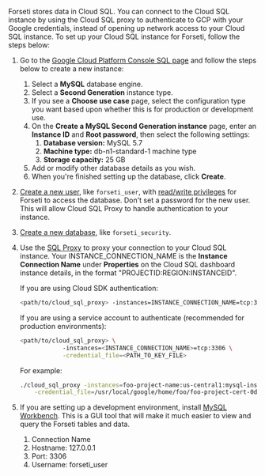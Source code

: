 Forseti stores data in Cloud SQL. You can connect to the Cloud SQL instance by
using the Cloud SQL proxy to authenticate to GCP with your Google credentials,
instead of opening up network access to your Cloud SQL instance.
To set up your Cloud SQL instance for Forseti, follow the steps below:

1. Go to the [Google Cloud Platform Console SQL page](https://console.cloud.google.com/sql) and
    follow the steps below to create a new instance:
    1. Select a **MySQL** database engine.
    1. Select a **Second Generation** instance type.
    1. If you see a **Choose use case** page, select the configuration type you want
       based upon whether this is for production or development use.
    1. On the **Create a MySQL Second Generation instance** page, enter an
        **Instance ID** and **Root password**, then select the following
        settings:
        1. **Database version:** MySQL 5.7
        1. **Machine type:** db-n1-standard-1 machine type
        1. **Storage capacity:** 25 GB
    1. Add or modify other database details as you wish.
    1. When you're finished setting up the database, click **Create**.
1. [Create a new user](https://cloud.google.com/sql/docs/mysql/create-manage-users#creating),
    like `forseti_user`,
    with [read/write privileges](https://cloud.google.com/sql/docs/mysql/users#privileges)
    for Forseti to access the database. Don't set a password for the new user.
    This will allow Cloud SQL Proxy to handle authentication to your instance.
1. [Create a new database](https://cloud.google.com/sql/docs/mysql/create-manage-databases#creating_a_database),
   like `forseti_security`.
1. Use the [SQL Proxy](https://cloud.google.com/sql/docs/mysql-connect-proxy#connecting_mysql_client)
    to proxy your connection to your Cloud SQL instance. Your
    INSTANCE_CONNECTION_NAME is the **Instance Connection Name** under
    **Properties** on the Cloud SQL dashboard instance details, in the format "PROJECTID:REGION:INSTANCEID".
    
    If you are using Cloud SDK authentication:

      ```bash
      <path/to/cloud_sql_proxy> -instances=INSTANCE_CONNECTION_NAME=tcp:3306
      ```
    
    If you are using a service account to authenticate (recommended for production environments):
    
      ```bash
      <path/to/cloud_sql_proxy> \
                  -instances=<INSTANCE_CONNECTION_NAME>=tcp:3306 \
                  -credential_file=<PATH_TO_KEY_FILE>
      ```
    
    For example:
    
      ```bash
      ./cloud_sql_proxy -instances=foo-project-name:us-central1:mysql-instance=tcp:3306 \
          -credential_file=/usr/local/google/home/foo/foo-project-cert-0d152c0e1bc8.json
      ```

1. If you are setting up a development environment, install
[MySQL Workbench](https://dev.mysql.com/downloads/workbench/?utm_source=tuicool).
This is a GUI tool that will make it much easier to view and query the Forseti tables and data.

    1. Connection Name
    1. Hostname: 127.0.0.1
    1. Port: 3306
    1. Username: forseti_user
